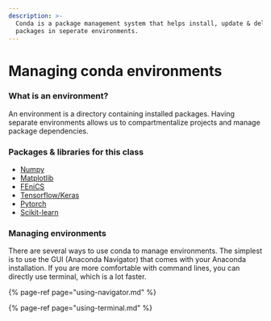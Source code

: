 ```yaml
---
description: >-
  Conda is a package management system that helps install, update & delete
  packages in seperate environments.
---
```


# Managing conda environments

### What is an environment?

An environment is a directory containing installed packages. Having separate environments allows us to compartmentalize projects and manage package dependencies.

### Packages & libraries for this class

* [Numpy](https://numpy.org/doc/)
* [Matplotlib](https://matplotlib.org)
* [FEniCS](../../fenics/docker.md) 
* [Tensorflow/Keras](../../machine-learning-libraries/tensorflow-and-keras.md)
* [Pytorch](../../machine-learning-libraries/pytorch.md)
* [Scikit-learn](../../machine-learning-libraries/scikit-learn.md)

### Managing environments

There are several ways to use conda to manage environments. The simplest is to use the GUI \(Anaconda Navigator\) that comes with your Anaconda installation. If you are more comfortable with command lines, you can directly use terminal, which is a lot faster.

{% page-ref page="using-navigator.md" %}

{% page-ref page="using-terminal.md" %}

